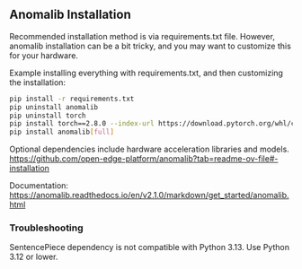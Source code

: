 ## Anomalib Installation
Recommended installation method is via requirements.txt file.  However, anomalib installation can be a bit tricky, and you may want to customize this for your hardware. 

Example installing everything with requirements.txt, and then customizing the installation:
```bash
pip install -r requirements.txt
pip uninstall anomalib
pip uninstall torch
pip install torch==2.8.0 --index-url https://download.pytorch.org/whl/cu128
pip install anomalib[full]
```

Optional dependencies include hardware acceleration libraries and models. https://github.com/open-edge-platform/anomalib?tab=readme-ov-file#-installation

Documentation: https://anomalib.readthedocs.io/en/v2.1.0/markdown/get_started/anomalib.html

### Troubleshooting
SentencePiece dependency is not compatible with Python 3.13.  Use Python 3.12 or lower.